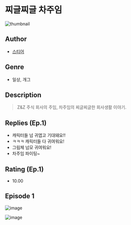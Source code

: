 # 찌글찌글 차주임
![thumbnail](https://image-comic.pstatic.net/user_contents_data/challenge_comic/2023/05/25/upload_3833233105459896929_480x623.jpeg)

## Author
- [스티어](https://comic.naver.com/artistTitle?id=367215)

## Genre
- 일상, 개그

## Description
> Z&Z 주식 회사의 주임, 차주임의 찌글찌글한 회사생활 이야기.

## Replies (Ep.1)
- 캐릭터들 넘 귀엽고 기대돼요!!
- ㅋㅋㅋ 캐릭터들 다 귀여워요!
- 그림체 넘모 귀여워요!
- 차주임 파이팅~

## Rating (Ep.1)
- 10.00

## Episode 1
![image](https://image-comic.pstatic.net/user_contents_data/challenge_comic/2023/05/25/367215/upload_3487304783603381041.jpeg)

![image](https://image-comic.pstatic.net/user_contents_data/challenge_comic/2023/05/25/367215/upload_7233174864623843174.jpeg)
